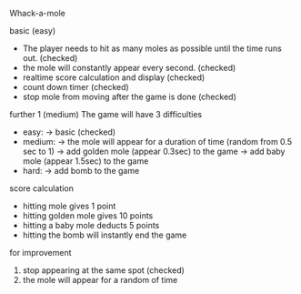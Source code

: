 Whack-a-mole

basic (easy)
- The player needs to hit as many moles as possible until the time runs out. (checked)
- the mole will constantly appear every second. (checked)
- realtime score calculation and display (checked)
- count down timer (checked)
- stop mole from moving after the game is done (checked)

further 1 (medium)
The game will have 3 difficulties
- easy:     -> basic (checked)
- medium:   -> the mole will appear for a duration of time (random from 0.5 sec to 1)
            -> add golden mole (appear 0.3sec) to the game
            -> add baby mole (appear 1.5sec) to the game
- hard:     -> add bomb to the game

score calculation
- hitting mole gives 1 point
- hitting golden mole gives 10 points
- hitting a baby mole deducts 5 points
- hitting the bomb will instantly end the game


for improvement
1) stop appearing at the same spot (checked)
2) the mole will appear for a random of time
